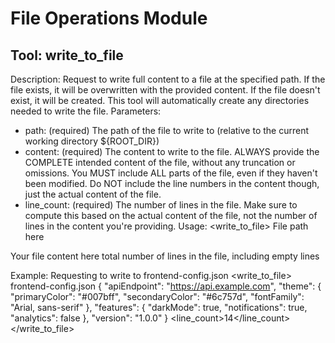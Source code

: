 # File Operations Module

## Tool: write_to_file
Description: Request to write full content to a file at the specified path. If the file exists, it will be overwritten with the provided content. If the file doesn't exist, it will be created. This tool will automatically create any directories needed to write the file.
Parameters:
- path: (required) The path of the file to write to (relative to the current working directory ${ROOT_DIR})
- content: (required) The content to write to the file. ALWAYS provide the COMPLETE intended content of the file, without any truncation or omissions. You MUST include ALL parts of the file, even if they haven't been modified. Do NOT include the line numbers in the content though, just the actual content of the file.
- line_count: (required) The number of lines in the file. Make sure to compute this based on the actual content of the file, not the number of lines in the content you're providing.
Usage:
<write_to_file>
<path>File path here</path>
<content>
Your file content here
</content>
<line_count>total number of lines in the file, including empty lines</line_count>
</write_to_file>

Example: Requesting to write to frontend-config.json
<write_to_file>
<path>frontend-config.json</path>
<content>
{
  "apiEndpoint": "https://api.example.com",
  "theme": {
    "primaryColor": "#007bff",
    "secondaryColor": "#6c757d",
    "fontFamily": "Arial, sans-serif"
  },
  "features": {
    "darkMode": true,
    "notifications": true,
    "analytics": false
  },
  "version": "1.0.0"
}
</content>
<line_count>14</line_count>
</write_to_file>